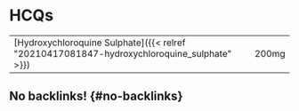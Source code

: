 # HCQs


|                                                                                            |       |
|--------------------------------------------------------------------------------------------|-------|
| [Hydroxychloroquine Sulphate]({{< relref "20210417081847-hydroxychloroquine_sulphate" >}}) | 200mg |


## No backlinks! {#no-backlinks}

